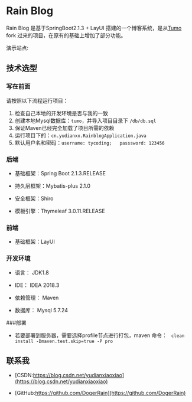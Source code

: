 # Rain Blog


Rain Blog 是基于SpringBoot2.1.3 + LayUI 搭建的一个博客系统，是从[Tumo](https://github.com/TyCoding/tumo) fork 过来的项目，在原有的基础上增加了部分功能。



演示站点: 


## 技术选型

### 写在前面

请按照以下流程运行项目：

1. 检查自己本地的开发环境是否与我的一致
2. 创建本地Mysql数据库：`tumo`，并导入项目目录下 `/db/db.sql`
3. 保证Maven已经完全加载了项目所需的依赖
4. 运行项目下的：`cn.yudianxx.RainblogApplication.java`
5. 默认用户名和密码：`username: tycoding;   passsword: 123456`

### 后端

* 基础框架：Spring Boot 2.1.3.RELEASE

* 持久层框架：Mybatis-plus 2.1.0

* 安全框架：Shiro

* 模板引擎：Thymeleaf 3.0.11.RELEASE


### 前端

* 基础框架：LayUI

### 开发环境

* 语言： JDK1.8

* IDE： IDEA 2018.3

* 依赖管理： Maven

* 数据库： Mysql 5.7.24

###部署

* 若要部署到服务器，需要选择profile节点进行打包，maven 命令：
   ` clean install -Dmaven.test.skip=true -P pro`

## 联系我

- [CSDN:https://blog.csdn.net/yudianxiaoxiao](https://blog.csdn.net/yudianxiaoxiao)

- [GitHub:https://github.com/DogerRain](https://github.com/DogerRain)



